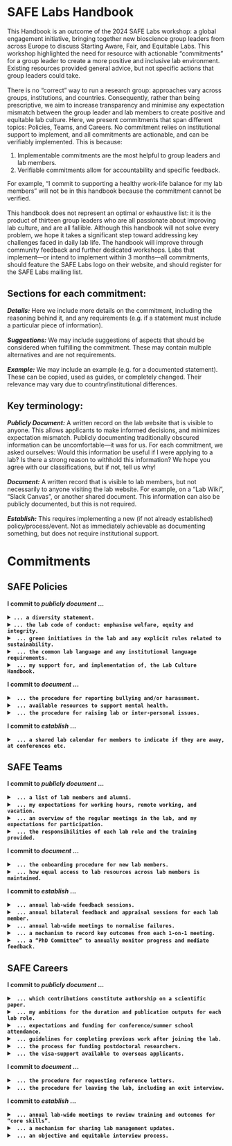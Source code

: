 # SAFE Labs Handbook
This Handbook is an outcome of the 2024 SAFE Labs workshop: a global engagement initiative, bringing together new bioscience group leaders from across Europe to discuss Starting Aware, Fair, and Equitable Labs. This workshop highlighted the need for resource with actionable “commitments” for a group leader to create a more positive and inclusive lab environment. Existing resources provided general advice, but not specific actions that group leaders could take. <br/>
<br/>
There is no “correct” way to run a research group: approaches vary across groups, institutions, and countries. Consequently, rather than being prescriptive, we aim to increase transparency and minimise any expectation mismatch between the group leader and lab members to create positive and equitable lab culture. Here, we present commitments that span different topics: Policies, Teams, and Careers. No commitment relies on institutional support to implement, and all commitments are actionable, and can be verifiably implemented. This is because:
1)	Implementable commitments are the most helpful to group leaders and lab members.
2)	Verifiable commitments allow for accountability and specific feedback.

For example, “I commit to supporting a healthy work-life balance for my lab members” will not be in this handbook because the commitment cannot be verified.<br/>
<br/>
This handbook does not represent an optimal or exhaustive list: it is the product of thirteen group leaders who are all passionate about improving lab culture, and are all fallible. Although this handbook will not solve every problem, we hope it takes a significant step toward addressing key challenges faced in daily lab life. The handbook will improve through community feedback and further dedicated workshops. Labs that implement—or intend to implement within 3 months—all commitments, should feature the SAFE Labs logo on their website, and should register for the SAFE Labs mailing list. <br/>

## Sections for each commitment:
_**Details:**_ Here we include more details on the commitment, including the reasoning behind it, and any requirements (e.g. if a statement must include a particular piece of information).<br/>
<br/>
_**Suggestions:**_ We may include suggestions of aspects that should be considered when fulfilling the commitment. These may contain multiple alternatives and are not requirements.<br/>
<br/>
_**Example:**_ We may include an example (e.g. for a documented statement). These can be copied, used as guides, or completely changed. Their relevance may vary due to country/institutional differences. <br/>
## Key terminology:
_**Publicly Document:**_ A written record on the lab website that is visible to anyone. This allows applicants to make informed decisions, and minimizes expectation mismatch. Publicly documenting traditionally obscured information can be uncomfortable—it was for us. For each commitment, we asked ourselves: Would this information be useful if I were applying to a lab? Is there a strong reason to withhold this information? We hope you agree with our classifications, but if not, tell us why!<br/>
<br/>
_**Document:**_ A written record that is visible to lab members, but not necessarily to anyone visiting the lab website. For example, on a “Lab Wiki”, “Slack Canvas”, or another shared document. This information can also be publicly documented, but this is not required.   <br/>
<br/>
_**Establish:**_ This requires implementing a new (if not already established) policy/process/event. Not as immediately achievable as documenting something, but does not require institutional support.<br/>

# Commitments
## SAFE Policies
**I commit to _publicly document_ ...**
<details>
<summary> <b> <code>... a diversity statement.</code> </b>  <br/>
</summary>
<br/>
<i><b>Details: </b> Science is an international endeavour, which brings together people from many cultures. This statement is an opportunity to specify the steps you, and your institution, have taken to support a diversity of researchers with differing needs and backgrounds. <br/>
<br/>
<b>Suggestions:</b> <br/>
-Make clear what are the institutional rules for maternity and paternity leave. <br/>
-Normalize specifying pronouns in email signatures and profiles (e.g. slack). <br/>
-Encourage people to share and mark on the lab calendar crucial cultural events/festivities. <br/>
-Encourage attendance of EDI training. <br/>
-Discuss steps taken to facilitate diversity in applicants. <br/>
-During onboarding, discuss cultural needs (e.g. religious holidays, prayer facilities). <br/>
-Dedicate some meetings (e.g. journal club) to papers addressing diversity in science. <br/>
-Consider diversity of voices when selecting papers in journal clubs. <br/>
  <br/>
<b>Example: </b> <br/>
We believe that diversity is a resource to harness, and we strive to create a psychologically safe environment where disruptive points of view are valued. Thus, to foster a diverse and inclusive environment, we hire according to institutional affirmative action policies; we review the institutional rules for maternity and paternity leave when negotiating a contract; we discuss any cultural needs at onboarding, and we encourage lab members to share and mark on the lab calendar crucial cultural events and festivities; finally, we promote diversity in science by selecting journal club papers from a diversity of voices.  We hope that these policies will encourage individuals from different cultural, socioeconomic, gender, and geographical backgrounds to join.</i>
</details>

<details>
<summary> <b> <code>... the lab code of conduct: emphasise welfare, equity and integrity.</code> </b>  <br/>
</summary>
<br/>
<i><b>Details: </b> A prominent code of conduct should help to establish the lab atmosphere, foster synergy and collaboration, and make lab members feel valued and respected. It will set boundaries and shared practices, and establish a common framework to reduce and resolve conflict.<br/>
<br/>
<b>Suggestions:</b> <br/>
-Set out expectations for professional behaviour. <br/>
-Include timekeeping for meetings, work requests, and assignments. <br/>
-Require engagement with presentations, opinions, and requests from other members. <br/>
-Avoid exclusive communication channels (e.g. cc everyone when applicable). <br/>
<br/>
<b>Example: </b> <br/>
All lab members are expected to maintain a professional attitude of integrity, accountability, and mutual respect in all interactions and endeavours while upholding high standards of scientific rigor and collaboration. Examples include respecting each other’s points of views and contributions to discussions, being timely for meetings, and actively engaging in each other’s presentations. Everyone commits to maintaining an inclusive environment marked by compassionate behaviour and free from offensive conduct, particularly regarding gender, race, sexuality, or disability. Lab members are free to voice their ideas, wishes, or concerns without risking negative consequences ensuring a psychologically safe environment.</i>
</details>

<details>
<summary> <b> <code> ... green initiatives in the lab and any explicit rules related to sustainability. </code> </b>  <br/>
</summary>
<br/>
<i><b>Details: </b> Laboratories consume a lot of energy and produce a lot of waste. Group leaders are able to promote measures that reduce the environmental impact of scientific research, and prospective lab members may use environmental awareness as a factor when choosing labs. <br/>
<br/>
<b>Suggestions:</b> <br/>
-Require sustainable transport options when travel time is less than 8 hours.  <br/>
-Recycle non-hazardous waste. <br/>
-Place orders in bulk to reduce shipments.  <br/>
-Have a list of instruments you are happy to share with your internal collaborators.  <br/>
-Donate unused equipment within/outside the institutions.  <br/>
-Highlight schemes that incentivise sustainable commuting (e.g. cycle schemes). <br/>
  <br/>
<b>Example: </b> <br/>
The lab strives to minimise energy consumption and waste production. We identified three main areas of impact: travel, recycling and economical use of equipment. <br/>
<br/>
Travel: I encourage sustainable transport options both for long-haul travel and for daily commute. For long-hauls trips, when funding allows, I will cover the most sustainable travel option (up to double the price of the cheapest alternative). I also recognise remote-working hours spent productively on sustainable means of transport during private (non-work related) trips. I incentivize sustainable options for daily commute: PhD students enrolled at University of Trento benefit from free public transportation across the Trentino region; all the lab members can participate in an annual contest where commuting milage is logged and scored according to sustainability of the means of transport, the person who accrues the most points wins.<br/>
<br/>
Recycling: To minimize the environmental impact of lab waste, we avoid mixing truly contaminated materials (which is expensive and environmentally harmful to safely dispose of) with clean recyclable waste. We equip our lab with additional recycling bins and take responsibility for disposing of the recovered recyclables according to local <br/>regulations.
<br/>
Economical use of equipment: when possible and not detrimental our instruments, we turn off unused equipment when prolonged downtime is forecasted. </i>
</details>


<details>
<summary> <b> <code> ... the common lab language and any institutional language requirements. </code> </b>  <br/>
</summary>
<br/>
<i><b>Details: </b> English is the international language of science in the 21st century: proficiency in English is a crucial skill to nurture for every scientist. However, lab members are often not native English speakers, and in some cases the Institutional language may not be English. It is therefore important to document the lab and institutional language policy (even in “obvious” cases). To help non-native English speakers—or non-native speakers of the local language—it is also valuable to highlight any institutional support for language acquisition. <br/>
<br/>
<b>Suggestions:</b> <br/>
-Identify English as the lab language, and document language code of conduct. <br/>
-Lead by example and adopt the most inclusive communication format. <br/>
-Clearly indicate language requirements in job posts. <br/>
-Document available training in English, particularly scientific writing and presentation. <br/>
-Document available training in the Institutional and/or local language.  <br/>
-Document lab policy about using LLMs (i.e. ChatGPT) to improve written output. <br/>
-Address language barriers in meetings, adopting formats of Q/A that facilitate feedback. <br/>
  <br/>
<b>Example: </b> <br/>
The lab language is English. Any professional conversation, oral and written, during work activities must be in English: these include presentations and discussion at lab meetings, scientific output, and email exchanges. Feel free to use LLMs to proofread and refine written text. However, fully AI generated text is not acceptable. Outside of professional meetings, the lab strives for inclusive communication: verbal exchanges should adopt the common language that allow everyone present to participate. <br/>
<br/>
The institutional language at the Italian Institute of Technology is English; nonetheless, many administrative exchanges and Italian bureaucracy are still in Italian. Proficiency in Italian is therefore useful within the institute, as well as when traveling throughout the country. Please refer to the lab Wiki to access learning resources. <br/>
</i>
</details>


<details>
<summary> <b> <code> ... my support for, and implementation of, the Lab Culture Handbook. </code> </b>  <br/>
</summary>
<br/>
<i><b>Details: </b> This consists of three <b>required</b> steps: <br/>
&nbsp;&nbsp;&nbsp; 1.	Feature the SAFE Labs logo on your website.<br/>
&nbsp;&nbsp;&nbsp; 2.	Join the SAFE Labs mailing list.<br/>
&nbsp;&nbsp;&nbsp; 3.	Link to the Lab Culture Handbook for accountability and feedback from lab members.<br/>
 <br/>
</i></details>

**I commit to _document_ ...**
<details>
<summary> <b> <code> ... the procedure for reporting bullying and/or harassment. </code> </b>  <br/>
</summary>
<br/>
<i><b>Details: </b> Bullying and harassment are serious allegations and entirely unacceptable in any work environment. By explicitly highlighting the procedure for reporting these issues, group leaders not only demonstrate their commitment to eradicating these behaviours, but also increase the chance that violations witnessed by lab members will be reported. <br/>
<br/>
<b>Suggestions:</b> <br/>
-Specify how bullying and harassment is defined by the institution. <br/>
-Document institutional procedures for reporting and any supporting body/resources available. <br/>
-Disseminate and value training events offered by the institution. <br/>
  <br/>
<b>Example: </b> <br/>
Students and trainees who feel they have experienced or witnessed bullying harassment or sexual misconduct by another student may make a formal report to XXXX by email. This process may also be initiated through Human resources, the lab manager, or group leader.  <br/>
<br/>
Members of staff who feel they have experienced or witnessed bullying, harassment or sexual misconduct may make a formal complaint against a staff member by using the Staff Grievance Policy or they may make a formal complaint against a student by contacting XXXX by email. <br/>
<br/>
Students or members of staff who feel they have experienced or witnessed bullying, harassment or sexual misconduct by a third party, or a member of the public, should discuss this with their line manager, supervisor or personal tutor in the first instance. This may involve notifying third parties and using their complaints procedure or notifying Security and/or the police when involving members of the public.  <br/>
<br/>
<ins>Outcome of a complaint/ disciplinary case</ins><br/>
The Reporting Party will be told whether their complaint has been upheld or not; and whether the Reported Party has been dismissed or expelled. If the complaint is not upheld or the Reported Party is not dismissed or expelled, information will be shared with the Reporting Party to minimise any adverse effects in accessing their work or study environment, where possible, but there may be limits to the information about the consequences to the Reported Party that can be shared with the Reporting Party.  <br/>
<br/>
Where the Reporting Party is told the outcome they will be asked to respect confidentiality with regards to the outcome. Links to institute guidelines and contact information of the person in charge for each group are provided as hyperlinks above.  <br/>
</i>
</details>

<details>
<summary> <b> <code> ... available resources to support mental health. </code> </b>  <br/>
</summary>
<br/>
<i><b>Details: </b> Thankfully, awareness and support for mental health issues within work environments is at an all-time high. It is likely that these issues will arise within any research group at some time, and it is equally likely that the group leader is not qualified to offer advice or guidance—particularly given the potential for a conflict-of-interest. It is therefore critical that lab members are made aware of the resources available to them at both an institutional and national level. <br/>
<br/>
<b>Suggestions:</b> <br/>
-Should lab members approach you with work-related and/or non-work-related issues? <br/>
-Educate lab members on mental health, and how to prevent and recognise arising issues. <br/>
-Document institutional resources for psychological support. <br/>
-Highlight the institutional policy on mental health and sick leave. <br/>
-Promote good practices to safe-guard mental health (e.g. work-life balance).  <br/>
  <br/>
<b>Example: </b> <br/>
Mental well-being is crucial for personal and professional success, especially given the prevalence of mental health challenges in academia (https://doi.org/10.1038/nbt.4089). High productivity doesn’t equate to overwork. Lab members are encouraged to manage their productivity responsibly and are not expected to exceed working regular work hours. If you feel comfortable, I encourage you to discuss any personal challenges that may affect your work during our 1-on-1 meetings. If you need additional support, I encourage you to consider the following resources:<br/>
<br/>
Counseling Services: Our institution offers free counseling services [link] and free 1-on-1 coaching [link] for all students and employees. Please also consult the institute’s resources on a healthy work-life balance [link].<br/>
<br/>
Medical Services: Our institution's medical services can guide you to professional mental health resources. Please refer to [link, phone number] for details. Additionally, please consult the institute’s policy on sick leave [link].<br/>
<br/>
Crisis Hotlines: If you or someone you know is in immediate need of support, please contact the National Crisis Hotlines at [phone number(s)].
</i>
</details>

<details>
<summary> <b> <code> ... the procedure for raising lab or inter-personal issues. </code> </b>  <br/>
</summary>
<br/>
<i><b>Details: </b> One prominent reason that lab and inter-personal issues are not raised in a timely and constructive fashion is the lack of a documented procedure for this process. Having a clear and transparent procedure encourages feedback from lab members, makes them more comfortable initiating feedback as the expectation is clear, and increases the likelihood that issues can be addressed before they deteriorate. <br/>
<br/>
<b>Suggestions:</b> <br/>
-Specify that issues raised in 1-on-1 meetings won’t be acted on without discussion.  <br/>
-Specify a reporting procedure that circumvents you if necessary. <br/>
-Provide an avenue for lab members to raise concerns with you anonymously. <br/>
  <br/>
<b>Example: </b> <br/>
&nbsp;&nbsp;&nbsp; 1.	If comfortable doing so, request a meeting to raise the issue with the group leader. <br/>
&nbsp;&nbsp;&nbsp; 2.	If not, please raise the issue anonymously by using this form. <br/>
&nbsp;&nbsp;&nbsp; 3.	If external involvement would be beneficial, contact our dedicated external advisor. <br/>
&nbsp;&nbsp;&nbsp; 4.	If none of the above steps fare appropriate, raise the issue with HR here. <br/>
</i>
</details>

**I commit to _establish_ …**
<details>
<summary> <b> <code> ... a shared lab calendar for members to indicate if they are away, at conferences etc. </code> </b>  <br/>
</summary>
<br/>
<i><b>Details: </b>  This not only makes it clear when regular meetings should be cancelled, or when a lab member should not be expected to respond to emails, but also normalizes the lab policy (whatever that may be) regarding conferences, remote working, vacation etc. <br/>
<br/>
<b>Suggestions:</b> <br/>
-Clear instructions for reporting different statuses (e.g. vacation vs conference attendance).<br/>
-What specific details should be reported? (e.g. half-day vs full day).<br/>
  <br/>
  </i>
</details>

## SAFE Teams
**I commit to _publicly document_ ...**
<details>
<summary> <b> <code> ... a list of lab members and alumni. </code> </b>  <br/>
</summary>
<br/>
<i><b>Details: </b> A clear and current list of lab members allows prospective applicants to gauge the size and composition of the lab. Unless otherwise requested, <b> contact details for each person should be included.</b> Adding alumni indicates the range of roles that lab members move into after leaving, and provides an avenue to gain more information about joining, working in, and leaving the lab. <br/>
<br/>
  </i>
</details>


<details>
<summary> <b> <code> ... my expectations for working hours, remote working, and vacation. </code> </b>  <br/>
</summary>
<br/>
<i><b>Details: </b> Lab rules for working hours should be clear to avoid any conflict or misunderstanding inside the lab. Having clear expectations for working hours can also increase equity between lab members. Moreover, group leaders need to ensure that lab members feel safe to correctly balance their work in the lab with their life. <b>The lab policy regarding work hours, remote working, and vacation should be explicitly included.</b> <br/>
<br/>
<b>Suggestions:</b> <br/>
-Should notice of holidays be given and how? <br/>
-Are there core-working hours (typically less than the full working hours)? <br/>
-Should lab members schedule messages if sent outside of working hours? <br/>
-What times are appropriate times for scheduling meetings? <br/>
  <br/>
<b>Example: </b> <br/>
I am committed to creating a healthy work environment for all lab members that prioritises mental health and wellbeing. Academic neuroscience should be an exciting, rewarding, and engaging job. Certainly, it can be challenging, and stressful at times, but it should not be depressing, or life-consuming. I anticipate all lab members taking a minimum of XXX’s prescribed 41 days of annual leave. “Minimum” because if experiments necessitate working on a weekend, or you attend a conference that’s scheduled on a weekend, I support lab members taking time off to compensate for this. I hope to schedule all meetings within UCL’s “core” work hours of 10am to 4pm. And I will refrain from sending, or answering, non-urgent emails/messages outside of work hours.<br/>
  <br/>
  All full-time lab members should aim to work onsite at least four days a week. I expect this number to reduce (probably to “three”)  once the lab is operational and more time is being spent analysing data rather than building rigs/training mice. In general, I believe that some regular onsite presence is important to maintain the lab community. However, I am happy to support intermittent periods of fully-remote working when, for example, traveling/visiting family abroad or writing up a thesis/grant.
</i>
</details>


<details>
<summary> <b> <code> ... an overview of the regular meetings in the lab, and my expectations for participation. </code> </b>  <br/>
</summary>
<br/>
<i><b>Details: </b> Labs often have a variety of regular meetings, including 1-on-1 meetings, lab meetings and journal clubs. However, the expectations for the contents of these meetings are rarely documented, leading to misunderstandings and uncertainty. Clear documentation not only reveals useful information about lab life, but also ensures that meetings are more effective and fruitful. <b> As a minimum, this should include the frequency, duration, and the agenda for each type of meeting. </b> <br/>
<br/>
<b>Suggestions:</b> <br/>
-Discuss 1-on-1 meeting frequency at onboarding, and review in annual appraisals. <br/>
-Create a shared space where past presentations can be accessed.<br/>
-Encourage participation and involvement from all lab members, for example:<br/>
&nbsp;&nbsp;&nbsp; 1. Round table feedback<br/>
&nbsp;&nbsp;&nbsp; 2. Lab members write down their thoughts, then all of them are read.<br/>
&nbsp;&nbsp;&nbsp; 3. Allocate time in meetings for problem solving and a brainstorming session.<br/>
&nbsp;&nbsp;&nbsp; 4. Have a meeting facilitator and/or note taker; rotate among lab members.<br/>
-Conduct regular team-building activities (e.g. lab retreat, dinners, celebrations).<br/>
  <br/>
<b>Example: </b> <br/>
Discussing scientific progress is essential for the success of our projects. I expect all lab members to actively participate in our scheduled meetings: <br/>
 <br/>
Lab Meetings: Each lab member will host our weekly lab meeting on a rotating schedule, presenting an informal progress report. These reports, lasting 20-30 minutes, should succinctly introduce your project, highlight the main research questions, and focus on recent achievements and challenges. This allows for productive group discussions to advance your project. Lab meetings are typically held once per week within core working hours, lasting 60 to 90 minutes. Progress report presentations are accessible via our lab’s shared resources. <br/>
 <br/>
Journal Club: On a rotating schedule, each lab member will present the core hypotheses, methods, results, and conclusions of a recent original research paper relevant to our lab’s research in our monthly journal club. All members are expected to read the paper and actively participate in discussing its strengths, weaknesses, and key takeaways. The journal club is typically held once per week within core working hours and lasts about 60 minutes. <br/>
 <br/>
1-on-1 Meetings: I schedule bi-weekly 1-on-1 in-person meetings which each lab member, typically lasting around 1 hour, during core work hours [details below]. These meetings are designed to support you in successfully implementing your research project. I am also available for additional meetings upon request. <br/>
 <br/>
Yearly Appraisals: I will review your project's long-term progress and provide tailored feedback on your work performance during yearly appraisals. This is also an opportunity for you to give me feedback on your experience working in the lab, and under my supervision.
</i>
</details>

<details>
<summary> <b> <code> ... the responsibilities of each lab role and the training provided. </code> </b>  <br/>
</summary>
<br/>
<i><b>Details: </b> Each group leader has their own expectations for lab roles (PhD students, postdoctoral researchers, lab technicians etc.). By explicitly stating the responsibilities associated to different positions, group leaders can pre-empt expectation mismatch for prospective lab members before and after they join the lab. <br/>
<br/>
<b>Suggestions:</b> <br/>
-What is the training/experience/independence expected for each role?<br/>
-Does the role involve a research project?<br/>
-Does the role involve applying for funding?<br/>
-Does the role involve supervising other lab members?<br/>
-Will the role be supervised by another lab member?<br/>
-Does the role involve house-keeping tasks?<br/>
-What level of supervision/training will be offered?<br/>
  <br/>
<b>Example: </b> <br/>
Our team is composed by researchers with different roles: post-doctoral researchers, PhD students, undergraduate (Master or Bachelor) students and research assistants/engineers. These roles, which may correspond to different career stages and seniority, typically come with different duties and responsibilities. Typical responsibilities are summarised by the table below. Exceptions may be made in discussion with me—typically during onboarding.</i>

|   |**Postdoc**|**PhD**|**Undergrad**|**Assistant/Engineer**|
|--:|:-------:|:---:|:---------:|:-------------------:|
|${\color{green}Supervision}$|--------------|------------|-----------|--------------------|
|*Supervised by*|PI|PI & Postdoc|-PI/Postdoc|PI|
|*Supervising*|PhD, Undergrad|Undergrad|N|N|
|${\color{green}Research}$|--------------|------------|-----------|--------------------|
|*Independent Project*|Y|Y|N|N|
|*Experimental work*|Y|Y|Y|Y|
|*Analysis*|Y|Y|Y|N|
|*Paper Writing*|Y|Y|N|N|
|*Conference presentation*|Y|Y|N|N|
|${\color{green}Funding}$|--------------|------------|-----------|--------------------|
|*Applications*|Y|N|N|N|
|*Help PI grants*|Y|Y|N|N|
|${\color{green}Lab \space citizenship}$|--------------|------------|-----------|--------------------|
|*Data Club*|Y|Y|Y|N|
|*Journal Club*|Y|Y|Y|N|
|*Paper review*|Y|Y|N|N|
|${\color{green}Housekeeping}$|--------------|------------|-----------|--------------------|
|*Orders*|Y|Y|N|Y|
|*Animal colony*|Y|Y|N|Y|

</details>



**I commit to _document_ ...**
<details>
<summary> <b> <code> ... the onboarding procedure for new lab members. </code> </b>  <br/>
</summary>
<br/>
<i><b>Details: </b> A clear onboarding process should not only ensure that lab members complete essential administrative processes, but also that each lab member starts with the same level of pastoral support and lab-integration. <b>This process must include the sharing and discussion of this Lab Culture Handbook.</b> <br/>
<br/>
<b>Suggestions:</b> <br/>
-Send general email to introduce new lab members. <br/>
-Signing a contract/being added to payroll. <br/>
-Getting an ID & institutional email address. <br/>
-Fire/safety inductions. <br/>
-Lab access. <br/>
-Joining lab calendar/wiki/slack etc.<br/>
-Assigning a workstation.<br/>
-Schedule 1-on-1 meetings with the group leader, and discuss their frequency.<br/>
-Mandatory institutional courses.<br/>
-Pairing with a “lab buddy” to act as a point of contact etc.<br/>
  <br/>
<b>Example: </b> <br/>
  Arriving in a new lab, town, and often country can be a challenging process. The lab has developed an onboarding procedure to help make this process go as smoothly as possible. There are institutional administrative activities that must be performed, and these are listed on the Wiki, along with details about how to complete them [Link]. In addition, every new lab member is paired with a “lab buddy” (an existing member of the lab) who will arrange for you to meet each lab member individually and hear about the work they are doing.

Unless I am traveling, we will have our first 1-on-1 meeting during your first day in the lab. This will include a discussion of your project in the lab, but also guidance on how you can access all the information and lab policies specified in the SAFE Labs Lab Culture Handbook.
</i>
</details>

<details>
<summary> <b> <code> ... how equal access to lab resources across lab members is maintained.  </code> </b>  <br/>
</summary>
<br/>
<i><b>Details: </b> Most lab members will quickly recognise any disparities of time and resource investment in different projects or people. These may arise for valid strategic reasons: funding priorities, timeliness of publication, contractual needs. Having clear and transparent policies for access to lab resources avoids biases from the group leader, inter-personal conflict, and fosters cooperativity between projects. <br/>
<br/>
<b>Suggestions:</b> <br/>
-Implement a shared lab calendar and booking system for communal instruments.<br/>
-Monitor and enforce respectful and fair booking schedules.<br/>
-Discuss project investment at onboarding.<br/>
-Keep a record of expenditure for different projects.<br/>
-Implement a task request system for shared lab technicians (e.g. apps in Teams). <br/>
-Prioritise publications based on agreed plan rather than impact. <br/>
-Document the feedback process to report any perceived inequalities. <br/>
  <br/>
<b>Example: </b> <br/>
I strive to ensure that all lab members in the same role have access to the resources they need to complete their project and advance their career. These include the financial resources to purchase equipment and attend conferences, sufficient access to shared resources (e.g. microscopes and behavioural rigs), and time/help from lab technicians and engineers. Anticipated resource requirements will be discussed at onboarding, and I keep a record of expenditure on different projects to ensure there are no major discrepancies. We have established systems for booking shared equipment and technician hours [Link] which act as a historical record to ensure that these resources are not unfairly distributed. If you perceive any inequalities in the distribution of lab resources, please raise your concerns with me according to the procedure for raising lab or inter-personal issues [Link].  <br/>
<br/>
The above policies pertain to communal lab resources. Individuals with their own grants which, for example, allow them to hire a technician or travel to conferences will have exclusive (in the case of travel funding) or priority (in the case of staff or shared equipment) access to these resources.
</i>
</details>


**I commit to _establish_ ...**
<details>
<summary> <b> <code> ... annual lab-wide feedback sessions. </code> </b>  <br/>
</summary>
<br/>
<i><b>Details: </b> Implementing guidelines for giving and receiving is good practice to enhance communication and foster a positive work environment. <br/>
<br/>
<b>Suggestions:</b> <br/>
-In a large lab, could be an anonymous survey.  <br/>
-In a small lab, could involve explicitly soliciting non-anonymous feedback.  <br/>
-New group leaders could combine lab retreats/lab meetings to improve feedback.  <br/>
-Communicate feedback decisions and if suggestions are not implemented, explain why.  <br/>
-Follow up on feedback implementation.
  <br/> </i>
</details>


<details>
<summary> <b> <code> ... annual bilateral feedback and appraisal sessions for each lab member. </code> </b>  <br/>
</summary>
<br/>
<i><b>Details: </b> Having (at least) an annual 1-on-1 meeting with each lab member dedicated to exchanging bilateral feedback and giving advice on career development. This is required by some, but not all, institutions. <br/>
<br/>
<b>Suggestions:</b> <br/>
-Discuss career development and courses for both scientific and non-scientific skills.<br/>
-Review the frequency of 1-on-1 meetings for the upcoming year.<br/>
-Discuss grant-writing opportunities and plan application strategy. <br/>
-Consider quarterly meetings to discuss career goals.<br/>
-Solicit feedback on improving your mentorship and the lab support.<br/>
-Evaluate project progression based on milestones, rather than just specific results.<br/>
-Celebrate all publications equally regardless of journal. <br/>
-Acknowledge the element of luck in all scientific endeavours.<br/>
-Avoid the phrase ‘negative results’: all results are discoveries; hypotheses can be falsified.<br/>
  <br/>
</i>
</details>


<details>
<summary> <b> <code> ... annual lab-wide meetings to normalise failures. </code> </b>  <br/>
</summary>
<br/>
<i><b>Details: </b> Research can be frustrating, with failures and falsified hypotheses outnumbering successes. Most failures are “good” failures: those where you discover something about the system you are working on, and improve future work through the experience. These failures are the stepping stones to discovery, and should be celebrated. Implementing an annual meeting where all lab members, including the group leader, recount their most successful failure will help normalise these events as learning and growth opportunities. <br/>
<br/>
<b>Suggestions:</b> <br/>
-Each lab member could discuss a failed experiment, application, or endeavour.<br/>
-Institute a prize for best failure, elected by general vote.<br/>
- Celebrate experiments and efforts even when no new finding is produced.<br/>
  <br/>
</i>
</details>

<details>
<summary> <b> <code> ... a mechanism to record key outcomes from each 1-on-1 meeting. </code> </b>  <br/>
</summary>
<br/>
<i><b>Details: </b> Commonly reported frustrations of the 1-on-1 meeting process in labs are:<br/>
&nbsp;&nbsp;&nbsp; 1. Lab members feel that their group leader forgets the content of their previous meeting and so appears disengaged, or time is wasted rehashing the previous meeting.<br/>
&nbsp;&nbsp;&nbsp; 2. Group leaders feel that a previously agreed course of action has not been followed (or even attempted) and the lab member has instead pursued an unrelated tangent.<br/>
  <br/>
Recording the key outcomes of each 1-on-1 meeting immediately after it takes place has been reported to robustly improve these issues. It allows any miscommunication to be readily identified, and provides a way for all participants to refresh their memory before the next meeting—saving time and confusion. This does not mean lab members should never diverge from the proposed plan, but if they do, they should be ready to justify that decision in future meetings. <br/>
<br/>
<b>Suggestions:</b> <br/>
-Require lab members to summarize each meeting in a shared document.<br/>
-Include agreed-upon action points to prioritize before the next meeting. <br/>
-Lab members should take notes during the meeting.<br/>
-Group leader should read the document after/before meetings (to catch misunderstandings).<br/>
-Other solutions include allowing the lab member to record meetings (e.g. via zoom).<br/>
</i>
</details>

<details>
<summary> <b> <code> ... a “PhD Committee” to annually monitor progress and mediate feedback. </code> </b>  <br/>
</summary>
<br/>
<i><b>Details: </b> It is important that PhD students receive support and feedback from beyond their direct supervisor. An annual presentation to a PhD Committee provides an impartial perspective on their project (e.g. timeline adjustments, training required). This meeting can identify potential conflicts and issues in the working environment of the PhD student. It also provides an opportunity for the supervisor to raise issues with the committee and request an external opinion. Some institutions already implement this process, others have committees that meet irregularly, and some only form a committee for the final viva. However, <b> all SAFE Labs are required to implement this process—the committee does not need to have any official role in awarding the PhD. </b> <br/>
<br/>
<b>Suggestions:</b> <br/>
-Have the initial meeting within 6 months of starting the PhD. <br/>
-Encourage PhD students to contact the committee members as needed. <br/>
-3 members: external expert, within-institute group leader, and a senior PhD student/postdoc. <br/>
-Each meeting consists in 3 phases:<br/>
&nbsp;&nbsp;&nbsp; 1. Discussion with supervisor in absence of student.<br/>
&nbsp;&nbsp;&nbsp; 2. Project presentation by the PhD student.<br/>
&nbsp;&nbsp;&nbsp; 3. Discussion with student in absence of supervisor.<br/>
  <br/>
</i>
</details>

## SAFE Careers

**I commit to _publicly document_ ...**
<details>
<summary> <b> <code> ... which contributions constitute authorship on a scientific paper. </code> </b>  <br/>
</summary>
<br/>
<i><b>Details: </b> The line between “acknowledgement” and “authorship” is not always clear. An authorship statement will never solve this problem, but it should act as a starting point for discussions when lab members are prospectively, or retrospectively, considering their role in a project. It should be publicly documented so that prospective lab members are aware of the authorship policy before applying to join a lab. <br/>
<br/>
<b>Suggestions:</b> <br/>
-Acknowledge that authorship can be difficult to define. <br/>
-At what stage will authorship be discussed? <br/>
-How will contributions be included in a paper? <br/>
  <br/>
<b>Example: </b> <br/>
  Authorship vs acknowledgement is not always clear for a publication, but typically all contributors to a paper are included as authors, where contribution is broadly defined by <a href="https://credit.niso.org/">CRediT Taxonomy</a>. For example, developing a new technique for a project, or contributing previously unpublished data/figures would constitute authorship. Conversely, routine experimental work, sharing basic analysis code, or proof-reading a paper would not constitute authorship. Authorship is ultimately decided in discussions between the group leader, project lead(s), and any other potential authors. Although the scientific process is unpredictable, authorship will be discussed when a lab member begins, or becomes involved with, a project. Whenever possible, we publish a matrix of contributions at the end of each paper.</i>
</details>

<details>
<summary> <b> <code> ... my ambitions for the duration and publication outputs for each lab role. </code> </b>  <br/>
</summary>
<br/>
<i><b>Details: </b> Science is impossible to predict, and no one can guarantee the outcome of a given PhD or postdoctoral research position. However, group leaders vary in their expectations for what a typical PhD/postdoctoral research project should involve. Making the ambitions (despite the variability inherent to science) for each role clear should reduce expectation mismatch between new lab members and group leaders. <br/>
<br/>
<b>Suggestions:</b> <br/>
-Include any institutional/country-based requirements for PhDs (e.g. max length, publications). <br/>
-Provide statistics on how long lab members typically stay in the lab. <br/>
-Document and discuss ambitions for application to fellowships and additional funding. <br/>
  <br/>
<b>Example: </b> <br/>
Every PhD and postdoctoral researcher position in the lab inevitably has its own set of experimental challenges and funding complications. Therefore, it is impossible to predict the outcome of any project, and I cannot make guarantees with respect to timelines or publications. However, my ambition for each role is as follows:<br/>
<br/>
<b>PhD students </b> in the UK typically graduate ~4 years after joining the lab, and it is my aim that each student has at least one first (or co-first) authored publication on bioRxiv at that time. I select PhD projects (in discussion with the student) with this aim in mind. Depending on the current funding status of the lab, it is often possible for students to remain in the lab for a period after their PhD, and this will be discussed at least one year in advance of graduation.<br/>
<br/>
<b>Postdoctoral researchers </b> typically join the lab with an initial contract, and the length of that contract depends on both the source of funding and their proposed project. All positions in the university are also subject a 12-month probationary period. I will be transparent about these restrictions in the initial job advertisement, and in discussions with any applicant. I aim to propose projects (in discussion with the researcher) to maximise the chance of a publication within the initial contract’s timeframe. At least one year before the end of the contract period, I will discuss the next steps with the researcher, which may include the option to stay longer in the lab (with or without applying for their own funding).
</i>
</details>

<details>
<summary> <b> <code> ... expectations and funding for conference/summer school attendance. </code> </b>  <br/>
</summary>
<br/>
<i><b>Details: </b> Conferences, workshops, and other training opportunities (e.g. summer schools) are valuable resources for dissemination, acquiring new expertise, networking, and career development. Therefore, prospective lab members need to understand the lab policy with respect to attending these opportunities so they can make informed decisions and avoid subsequent expectation mismatch. <b> At a minimum, state the typical lab resources available for attending these opportunities, both with respect to financial support and time, and all lab members in the same role should have equal access to these lab resources. </b> <br/>
<br/>
<b>Suggestions:</b> <br/>
-Are the limitations on which conferences etc. lab members can attend? <br/>
-Are there any limitations on how lab members can use their own funds if available? <br/>
-Are there requirements to attend, and is there financial support? <br/>
-Do expectations change with roles (e.g. can lab technicians attend conferences)? <br/>
-How is it decided when a project is ready to present at conference? <br/>
-Keep a transparent record of attendance. <br/>
-Mark major conferences and related deadlines in the lab calendar. <br/>
-Discuss opportunities in the upcoming year at annual appraisals. <br/>
  <br/>
<b>Example: </b> <br/>
I encourage all lab members to seek and apply for training opportunities to develop new expertise, and the lab values initiative to disseminate the lab research at conferences. <br/>
<br/>
Each postdoctoral researcher and PhD student has a budget of £1000 per year to attend conferences. This can be accumulated across years if that is the preference, and can be used for one expensive conference or multiple inexpensive conferences. Lab members do not need to present anything when attending their first conference after joining the lab, but should present at any future conferences, or organize a workshop/symposium, if they are planning to attend. If lab members have additional funds through grants or their PhD programme, these can be used in addition to the £1000 annual budget. I am happy to make an exception to this rule and provide extra funds if allowed by current grants, and an excellent opportunity arises (e.g. a unique conference, an invitation to give a prestigious talk) that would exceed this budget, but lab members should discuss with me before making any commitments. <br/>
<br/>
Typically, I expect both PhD students and postdoctoral researchers to attend a competitive training school and/or a conference by the end of their second year in the lab. The lab will support applications (e.g. with recommendation letters) to these initiatives when they align with a project interest or planned career development. When funds are available, and application to fees waivers are not successful, the lab will cover the costs.<br/>
<br/>
Master’s students, undergraduates, and lab technicians are also encouraged to attend conferences if they have work to present. They should discuss these opportunities in advance with me. Often, there are grants available from conference organisers to support attendance, and if this is not the case, or the application for funds is unsuccessful, I will consider funding attendance on a case-by-case basis.
</i>
</details>


<details>
<summary> <b> <code> ... guidelines for completing previous work after joining the lab. </code> </b>  <br/>
</summary>
<br/>
<i><b>Details: </b> We are all familiar with the experience of joining a new lab whilst still having outstanding academic work from a previous position. It is important to discuss this process with all new lab members to ensure that they progress to new projects in a timeframe that works for everyone. <b>Discussing this policy is a required component of the onboarding process for postdoctoral researchers.</b> <br/>
<br/>
<b>Suggestions:</b> <br/>
-Arrange for lab members to start later if they have significant work ongoing. <br/>
-Acknowledge that it is difficult to predict this timeline.<br/>
-What proportion of time is reasonable to allocate to past work?<br/>
-A similar approach can be applied to independent or personal projects or commitments.<br/>
  <br/>
<b>Example: </b> <br/>
I understand that postdoctoral researchers joining the lab may have ongoing work from their previous position and I support them taking time to complete this work. The period during which they will need to continue previous work is understandably hard to predict, but ideally it will not last longer than 1 year. If finishing previous work is expected to last longer than 1 year, postdoctoral researchers should delay the start of their position in the lab whenever possible. Time spent on previous work should not exceed ~25%.</i>
</details>

<details>
<summary> <b> <code> ... the process for funding postdoctoral researchers. </code> </b>  <br/>
</summary>
<br/>
<i><b>Details: </b> Establishing clear policies on salary and grant applications, is crucial for maintaining transparency and ensuring that postdocs join, or apply to, the lab with accurate expectations. It also fosters a supportive and equitable work environment. <b> If researchers do not all start on the same salary, specify why this may be the case. </b> <br/>
<br/>
<b>Suggestions:</b> <br/>
-Include the starting salary for postdoctoral researchers. <br/>
-Encourage postdocs to apply for their own grants (specify if required). <br/>
  <br/>
<b>Example: </b> <br/>
At XXX, salaries for postdoctoral researchers are determined by a national grading system [link]. All postdoctoral researchers in the lab start on grade XXXX, unless they have significant prior postdoctoral experience (e.g. have already completed a post doc in a lab other than their PhD lab). At the end of each year, salaries increase by one point on this grading system. <br/>
<br/>
All postdoctoral researchers are required to apply for followships, both to benefit their own career and to improve lab finances. However, being awarded a fellowship is not a requirement. In cases when a researcher acquires their own funding through a competitive fellowship [Link], this often comes with an increased salary. It may also come with dedicated funding for a lab technician to be managed by the researcher.<br/>
<br/>
It is possible for postdoctoral fellows to be promoted to a senior-researcher level through an established institutional process. This is often most successful after acquiring their own grant or publishing a paper. I encourage all researchers to apply for promotion and will review the possibility during annual appraisals.<br/>
<br/>
I will be transparent with postdoctoral researchers about the available funding for their position when they join the lab, and will discuss any.
</i>
</details>

<details>
<summary> <b> <code> ... the visa-support available to overseas applicants. </code> </b>  <br/>
</summary>
<br/>
<i><b>Details: </b> Visa costs are a significant factor when applying for any job. Documenting the approximate cost, timeline, and financial support allows prospective lab members to make informed decisions, and potentially saves time for both parties. Financial support for visa costs can vary between positions, but this should be indicated prominently in any job description. <br/>
<br/>
<b>Suggestions:</b> <br/>
-Acknowledge that costs will likely be unique to everyone. <br/>
  <br/>
<b>Example: </b> <br/>
  Visa costs when joining the lab from outside the UK vary by the applicant’s citizenship, but are typically £5,000, comprising application costs, required language tests, and annual NHS contributions. The process typically takes 3-6 months, although this can vary significantly. At the time of writing, we typically cover all costs related to the visa process. However, this can be position-dependent: please refer to the job advertisement for more specific details.</i>
</details>


**I commit to _document_ ...**
<details>
<summary> <b> <code> ... the procedure for requesting reference letters. </code> </b>  <br/>
</summary>
<br/>
<i><b>Details: </b>  Career progression, grants, and competitive applications often require reference letters from mentors and supervisors. However, it is not uncommon to reuse the same letter with minimal changes, or even ask lab members to draft their own letters. These practices undermine the purpose of the reference system. <b> SAFE Labs group leaders are required to personally write and sign all recommendation letters they agree to provide—possibly in collaboration with a co-supervisor (but never the subject of the letter). </b><br/>
<br/>
<b>Suggestions:</b> <br/>
-Specify a generous notification period for requests. <br/>
-Be transparent about your references if performance was not satisfactory. <br/>
-Collaborate and include lab members as signatories for their supervisees. <br/>
  <br/>
<b>Example: </b> <br/>
  Reference letters will be provided to lab members at request, but these requests should be made at least 2 weeks in advance of the deadline for the first reference letter, and at least 1 week in advance for subsequent letters. Lab members should expect fair but honest evaluation of their performance and skills in the reference letters provided. As a rule, any additional supervisors (for example, a postdoctoral researcher who has supervised a student) of the lab member will be invited to contribute and sign the requested reference letter.</i>
</details>

<details>
<summary> <b> <code> ... the procedure for leaving the lab, including an exit interview. </code> </b>  <br/>
</summary>
<br/>
<i><b>Details: </b> Staff and students can choose to leave a lab for a variety reasons. If the expectations for the person leaving are clearly stated in advance (e.g. typical timeline, procedure, and support provided), it will help to make the process as smooth and amicable as possible. <b> Exit interviews are a requisite part of this process in SAFE Labs. </b> They are invaluable for identifying aspects of the lab that work well, and which could be improved. However, exit interviews are often not implemented in academia. <br/>
<br/>
<b>Suggestions:</b> <br/>
-Encourage lab members to come to you freely if they are thinking of leaving.  <br/>
-Can lab members write grants for independence during regular work hours?  <br/>
-Will you read grant applications, and how much notice will you need?  <br/>
-How much notice should be given by lab members before leaving?  <br/>
-What are the handover steps? (e.g. knowledge transfer, labelling reagents, data storage).  <br/>
-The exit interview could be conducted by someone external to the lab to improve feedback.  <br/>
-Exit interviews should have standard questions and identify the reason for leaving the lab. <br/>
  <br/>
<b>Example: </b> <br/>
I aim to provide lab members with mentorship and support to secure the next career step in their career. Job and/or grant applications, and preparing for subsequent interviews, takes time. Typically, after discussions during 1-on-1 meetings, I support dedicating up to 25% of research time to this endeavour. <br/>
<br/>
I am best equipped to help with academic career trajectories: I offer mentorship at 1-on-1 meetings and will devote time to rehearse interview talks. However, academia is one of many available career paths.  For career paths outside academia, the institute, and external organisations (e.g. Nature Jobs fair), offer events and workshops. I support lab members making use of these resources. <br/>
<br/>
I understand that people decide to leave the lab for different reasons, and may need to do so before their projects are complete. I ask that lab members discuss their plans with me as early as possible—preferably at least 6 months before their intended departure. This helps to ensure a smooth leaving process: the final months will include the hand-over of any knowledge and data needed to ensure documentation, continuity and completion of ongoing projects. As the final step prior to departure, I will organise an exit interview, carried out in private with a colleague (e.g. a SAFE lab network associate). During the interview, departing lab members will be able to discuss the reasons for leaving and provide constructive feedback based on their experience.
</i>
</details>


**I commit to _establish_ ...**
<details>
<summary> <b> <code> ... annual lab-wide meetings to review training and outcomes for “core skills”. </code> </b>  <br/>
</summary>
<br/>
<i><b>Details: </b> Researchers often focus on scientific progress and neglect the development of core skills, including team management, giving/receiving feedback, writing, presentations etc. An annual meeting for lab members, including the group leader, to discuss their efforts toward improving these skills not only normalizes the process, but also alerts other lab members to potential opportunities. <br/>
<br/>
<b>Suggestions:</b> <br/>
-Each lab member discusses training they have undertaken and shares a learning outcome. <br/>
-Survey the need for focused training: e.g. review papers, poster presentation, paper writing. <br/>
-In the leadup to the meeting, draw attention to the resources available. <br/>
-Books and resources for self-education. <br/>
-Group leader should discuss spending, grants and outlook for the future.<br/>
  <br/>
</i>
</details>

<details>
<summary> <b> <code> ... a mechanism for sharing lab management updates. </code> </b>  <br/>
</summary>
<br/>
<i><b>Details: </b> Lab members are often considering academia as a potential career. It informs that decision to understand how the group leader runs the lab, the responsibilities they have, and the process of funding a research team. However, lab members are typically shielded from this information. To improve transparency, and give lab members a greater insight into academic careers, group leaders should regularly communicate details of lab management. <br/>
<br/>
<b>Suggestions:</b> <br/>
-Give an annual, or bi-annual, lab meeting on the topic of lab management.<br/>
-Sent out a regular update with the most recent lab developments information.<br/>
-Discuss spending, grant applications, and outlook for the future.<br/>
-Solicit feedback on grant applications and funding considerations.<br/>
  </i>
</details>

<details>
<summary> <b> <code> ... an objective and equitable interview process. </code> </b>  <br/>
</summary>
<br/>
<i><b>Details: </b> The decision to recruit an applicant should depend on clear selection criteria to help avoid personal biases and to treat all applicants fairly. Some of the suggestions below may be impractical or impossible given institutional constraints, but group leaders should implement as many as possible. <br/>
<br/>
<b>Suggestions:</b> <br/>
-Conduct blind CV screenings.<br/>
-Post public job advert.<br/>
-Recruit a diverse interview panel to conduct the interviews.<br/>
-Get second opinions (e.g. feedback from other lab members and collaborators). <br/>
-Ask a set of defined questions for all applicants for a given position. <br/>
-Consider the following selection process:<br/>
&nbsp;&nbsp;&nbsp; 1. File and advertise an open call.<br/>
&nbsp;&nbsp;&nbsp; 2. Offer an informal chat if individuals have questions.<br/>
&nbsp;&nbsp;&nbsp; 3. Shortlist qualified candidates.<br/>
&nbsp;&nbsp;&nbsp; 4. Invite shortlisted candidates for a formal interview.<br/>
&nbsp;&nbsp;&nbsp; 5. Invite remaining candidates to present and talk to the lab.<br/>
&nbsp;&nbsp;&nbsp; 6. Formalise the offer.<br/>
&nbsp;&nbsp;&nbsp; 7. Send timely feedback to unsuccessful candidates.<br/>
  <br/>
<b>Example interview questions: </b> <br/>
<ins>Skills & motivation: </ins><br/>
-Among your skills, which is most important to this project?<br/>
-You are applying to work on project X, where do you think this project could take us?<br/>
-You have mentioned experience with technique Y, can you briefly explain how it works?<br/>
-Can you tell us about a time when you had to solve a problem on your own?<br/>
-This project is focused on question X, what do you know about the current state of the field?<br/>
-Are you aware of any other lab working on similar/related topics?<br/>
-What is your career plan for the next 10 years?<br/>
-What motivates you to work in science?<br/>
-Which specific training are you hoping to gain by joining our lab? <br/>
  <br/>
<ins>Core skills & communication: </ins><br/>
-Can you briefly explain your latest discovery to someone without a scientific background?<br/>
-What strategies do you use to keep yourself organised?<br/>
-Give an example of a creative solution you used to to solve a problem (at or outside work)?<br/>
-How would you set priorities if you spread too thin and struggling to meet deadlines?<br/>
-You need to learn a new method (to the lab), how do you approach the problem?<br/>
-Can you give an example of a situation when you had to act like a leader?<br/>
-Could you provide an example of a situation that would highlight your organisational skills?<br/>
 <br/>
<ins>Lab attitude (precision, thoroughness, ethics, attention to SAFE):</ins><br/>
-What strategies do you use to ensure reproducibility in your results?<br/>
-What strategy do you use to store/archive data?<br/>
-How do you keep your code organised?<br/>
-If you realised you made an error at your work, how would you handle it?<br/>
-You suspect you’ve made an error in a procedure, how do confirm/refute this suspicion? <br/>
-Are you familiar with the concept of 3R's? Can you briefly explain them?<br/>
-Your believe your project overlaps with another lab member, how do you deal with this?<br/>
-What would you do if you realised a colleague was mis-conducting their research?<br/>
</i>
</details>
